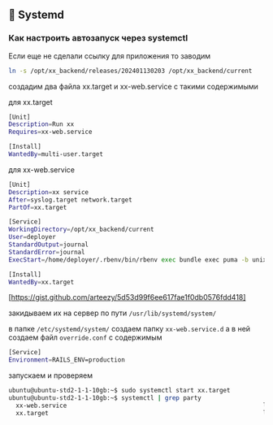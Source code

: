 ## 🔧 Systemd

### Как настроить автозапуск через systemctl

Если еще не сделали ссылку для приложения то заводим
```sh
ln -s /opt/xx_backend/releases/202401130203 /opt/xx_backend/current
```

создадим два файла xx.target и xx-web.service с такими содержимыми

для xx.target
```sh
[Unit]
Description=Run xx
Requires=xx-web.service

[Install]
WantedBy=multi-user.target

```

для xx-web.service
```sh
[Unit]
Description=xx service
After=syslog.target network.target
PartOf=xx.target

[Service]
WorkingDirectory=/opt/xx_backend/current
User=deployer
StandardOutput=journal
StandardError=journal
ExecStart=/home/deployer/.rbenv/bin/rbenv exec bundle exec puma -b unix:///opt/xx_backend/current/tmp/sockets/xx.sock

[Install]
WantedBy=xx.target
```
[https://gist.github.com/arteezy/5d53d99f6ee617fae1f0db0576fdd418]

закидываем их на сервер по пути `/usr/lib/systemd/system/`

в папке `/etc/systemd/system/`
создаем папку `xx-web.service.d`
а в ней создаем файл `override.conf`
с содержимым
```sh
[Service]
Environment=RAILS_ENV=production
```

запускаем и проверяем
```sh
ubuntu@ubuntu-std2-1-1-10gb:~$ sudo systemctl start xx.target
ubuntu@ubuntu-std2-1-1-10gb:~$ systemctl | grep party
  xx-web.service                                                      loaded active running   xx service
  xx.target                                                           loaded active active    Run xx
```